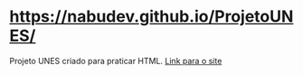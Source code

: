 # https://nabudev.github.io/ProjetoUNES/
Projeto UNES
criado para praticar HTML.
<a href=”https://nabudev.github.io/ProjetoUNES/”>Link para o site</a>
